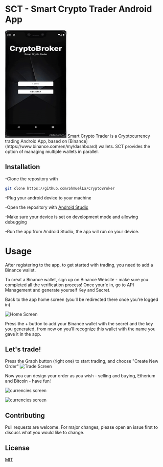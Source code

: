 # SCT - Smart Crypto Trader Android App
<!-- ![alt text](readme/appgif.gif) -->
<img src="https://github.com/gidon285/CryptoBroker/blob/master/readme/appgif.gif" width="200" height="350" />
Smart Crypto Trader is a Cryptocurrency trading Android App, based on [Binance](https://www.binance.com/en/my/dashboard) wallets.
SCT provides the option of managing multiple wallets in parallel.

## Installation

-Clone the repository with

```bash
git clone https://github.com/ShmuelLa/CryptoBroker
```
-Plug your android device to your machine 

-Open the repository with [Android Studio](https://developer.android.com/studio?gclid=CjwKCAiAtouOBhA6EiwA2nLKH6dtV9VVcsdReKGfBTiPT-mwvRvn_VVgCPwWmgbkx7xBpapOnAlCAhoCRLgQAvD_BwE&gclsrc=aw.ds)

-Make sure your device is set on development mode and allowing debugging

-Run the app from Android Studio, the app will run on your device.

# Usage
After registering to the app, to get started with trading, you need to add a Binance wallet.

To creat a Binance wallet, sign up on Binance Website - make sure you completed all the verification process! 
Once your'e in, go to API Management and generate yourself Key and Secret.

Back to the app home screen (you'll be redirected there once you're logged in) 

![Home Screen](https://i.ibb.co/zftC35Y/Screenshot-2021-12-22-132044.jpg)

Press the + button to add your Binance wallet with the secret and the key you generated, from now on you'll recognize this wallet with the name you gave it in the app.

## Let's trade!
Press the Graph button (right one) to start trading, and choose "Create New Order"
![Trade Screen](https://i.ibb.co/MPvXmhW/Trade.jpg)

Now you can design your order as you wish - selling and buying, Etherium and Bitcoin - have fun!

![currencies screen](https://gcdn.pbrd.co/images/N3A7zIu5lDW6.jpg?o=1) 

![currencies screen](https://i.ibb.co/qjs38jq/currencies.jpg)

















## Contributing
Pull requests are welcome. For major changes, please open an issue first to discuss what you would like to change.

## License
[MIT](https://choosealicense.com/licenses/mit/)
